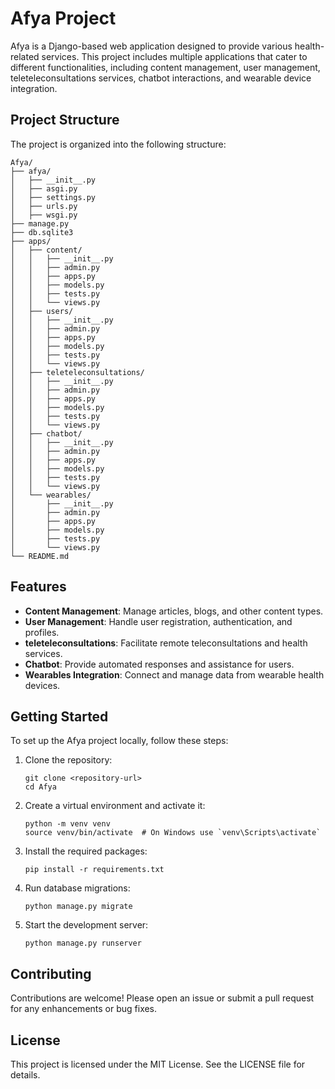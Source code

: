 # Afya Project

Afya is a Django-based web application designed to provide various health-related services. This project includes multiple applications that cater to different functionalities, including content management, user management, teleteleconsultations services, chatbot interactions, and wearable device integration.

## Project Structure

The project is organized into the following structure:

```
Afya/
├── afya/
│   ├── __init__.py
│   ├── asgi.py
│   ├── settings.py
│   ├── urls.py
│   ├── wsgi.py
├── manage.py
├── db.sqlite3
├── apps/
│   ├── content/
│   │   ├── __init__.py
│   │   ├── admin.py
│   │   ├── apps.py
│   │   ├── models.py
│   │   ├── tests.py
│   │   └── views.py
│   ├── users/
│   │   ├── __init__.py
│   │   ├── admin.py
│   │   ├── apps.py
│   │   ├── models.py
│   │   ├── tests.py
│   │   └── views.py
│   ├── teleteleconsultations/
│   │   ├── __init__.py
│   │   ├── admin.py
│   │   ├── apps.py
│   │   ├── models.py
│   │   ├── tests.py
│   │   └── views.py
│   ├── chatbot/
│   │   ├── __init__.py
│   │   ├── admin.py
│   │   ├── apps.py
│   │   ├── models.py
│   │   ├── tests.py
│   │   └── views.py
│   └── wearables/
│       ├── __init__.py
│       ├── admin.py
│       ├── apps.py
│       ├── models.py
│       ├── tests.py
│       └── views.py
└── README.md
```

## Features

- **Content Management**: Manage articles, blogs, and other content types.
- **User Management**: Handle user registration, authentication, and profiles.
- **teleteleconsultations**: Facilitate remote teleconsultations and health services.
- **Chatbot**: Provide automated responses and assistance for users.
- **Wearables Integration**: Connect and manage data from wearable health devices.

## Getting Started

To set up the Afya project locally, follow these steps:

1. Clone the repository:
   ```
   git clone <repository-url>
   cd Afya
   ```

2. Create a virtual environment and activate it:
   ```
   python -m venv venv
   source venv/bin/activate  # On Windows use `venv\Scripts\activate`
   ```

3. Install the required packages:
   ```
   pip install -r requirements.txt
   ```

4. Run database migrations:
   ```
   python manage.py migrate
   ```

5. Start the development server:
   ```
   python manage.py runserver
   ```

## Contributing

Contributions are welcome! Please open an issue or submit a pull request for any enhancements or bug fixes.

## License

This project is licensed under the MIT License. See the LICENSE file for details.